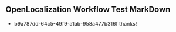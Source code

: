 ## OpenLocalization Workflow Test MarkDown
* b9a787dd-64c5-49f9-a1ab-958a477b316f thanks!

<!--HONumber=Jul16_HO2-->


